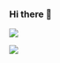 ### Hi there 👋

![](https://komarev.com/ghpvc/?username=your-github-username&color=blue)

![](https://github-readme-stats.vercel.app/api?username=Kinneyzhang&theme=vue&show_icons=true&hide=commits,issues&hide_title=true)

